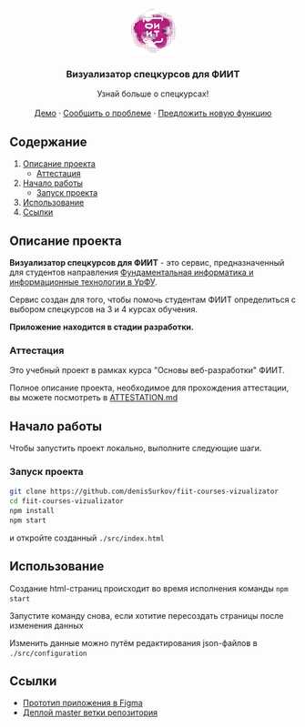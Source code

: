 <br />
<div align="center">
  <a href="https://github.com/denisSurkov/fiit-courses-vizualizator">
    <img src="src/assets/images/logo.png" alt="Logo" width="80" height="80">
  </a>

  <h3 align="center">Визуализатор спецкурсов для ФИИТ</h3>

  <p align="center">
    Узнай больше о спецкурсах!
    <br />
    <br />
    <a href="http://62.84.114.245:8081/">Демо</a>
    ·
    <a href="https://github.com/denisSurkov/fiit-courses-vizualizator/issues">Сообщить о проблеме</a>
    ·
    <a href="https://github.com/denisSurkov/fiit-courses-vizualizator/issues">Предложить новую функцию</a>
  </p>
</div>

  ## Содержание
  <ol>
    <li>
      <a href="#описание-проекта">Описание проекта</a>
      <ul>
        <li><a href="#аттестация">Аттестация</a></li>
      </ul>
    </li>
    <li>
      <a href="#начало-работы">Начало работы</a>
      <ul>
        <li><a href="#запуск-проекта">Запуск проекта</a></li>
      </ul>
    </li>
    <li><a href="#использование">Использование</a></li>
    <li><a href="#ссылки">Ссылки</a></li>
  </ol>


## Описание проекта

**Визуализатор спецкурсов для ФИИТ** - это сервис, предназначенный для студентов направления [Фундаментальная информатика и информационные технологии в УрФУ](https://fiit-urfu.ru/). 

Сервис создан для того, чтобы помочь студентам ФИИТ определиться с выбором спецкурсов на 3 и 4 курсах обучения.

**Приложение находится в стадии разработки.**

### Аттестация

Это учебный проект в рамках курса "Основы веб-разработки" ФИИТ. 

Полное описание проекта, необходимое для прохождения аттестации, вы можете посмотреть в [ATTESTATION.md](https://github.com/denisSurkov/fiit-courses-vizualizator/tree/master/ATTESTATION.md)


## Начало работы

Чтобы запустить проект локально, выполните следующие шаги.


### Запуск проекта

   ```sh
   git clone https://github.com/denisSurkov/fiit-courses-vizualizator
   cd fiit-courses-vizualizator
   npm install
   npm start
   ```

   и откройте созданный `./src/index.html` 

## Использование

Создание html-страниц происходит во время исполнения команды `npm start`

Запустите команду снова, если хотитие пересоздать страницы после изменения данных

Изменить данные можно путём редактирования json-файлов в `./src/configuration`

## Ссылки

- [Прототип приложения в Figma](https://www.figma.com/proto/WGF4bQoWjH0xPK7dlgOUH8/Design-for-fiit-courses-vizualizator?node-id=51%3A243&starting-point-node-id=51%3A243&show-proto-sidebar=1&scaling=scale-down-width)
- [Деплой master ветки репозитория](http://62.84.114.245:8081/)
